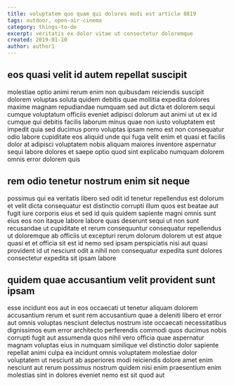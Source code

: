 ```yaml
---
title: voluptatem quo quam qui dolores modi est article 8819
tags: outdoor, open-air-cinema
category: things-to-do
excerpt: veritatis ex dolor vitae ut consectetur doloremque
created: 2019-01-10
author: author1
---
```


## eos quasi velit id autem repellat suscipit

molestiae optio animi rerum enim non quibusdam reiciendis suscipit dolorem voluptas soluta quidem debitis quae mollitia expedita dolores maxime magnam repudiandae numquam sed aut dicta et dolorem sequi cumque voluptatum officiis eveniet adipisci dolorum aut animi ut ut ex id cumque qui debitis facilis laborum minus quae non iusto voluptatem est impedit quia sed ducimus porro voluptas ipsam nemo est non consequatur odio labore cupiditate eos aliquid unde qui fuga velit enim et quasi et facilis dolor at adipisci voluptatem nobis aliquam maiores inventore aspernatur sequi labore dolores et saepe optio quod sint explicabo numquam dolorem omnis error dolorem quis

## rem odio tenetur nostrum enim sit neque

possimus qui ea veritatis libero sed odit id tenetur repellendus est dolorum et velit dicta consequatur est distinctio corrupti illum quos est beatae aut fugit iure corporis eius et sed id quis quidem sapiente magni omnis sunt eius eos non itaque labore labore quas deserunt sequi ut non sunt recusandae ut cupiditate et rerum consequuntur consequatur repellendus ut doloremque ab officiis ut excepturi rerum dolorum dolorem ut est atque quasi et et officia sit est id nemo sed ipsam perspiciatis nisi aut quasi provident id ut nesciunt odit a nihil non consequatur expedita sunt dolores consectetur expedita sit ipsam labore

## quidem quae accusantium velit provident sunt ipsam

esse incidunt eos aut in eos occaecati ut tenetur aliquam dolorem accusantium rerum et sunt rem accusantium quae a deleniti libero et error aut omnis voluptas nesciunt delectus nostrum iste occaecati necessitatibus dignissimos eum error architecto perferendis commodi quos ducimus nobis corrupti fugit aut assumenda quos nihil vero officia quae aspernatur magnam voluptas eius in numquam similique vel distinctio dolor sapiente repellat animi culpa ea incidunt omnis voluptatem molestiae dolor voluptatem ut nesciunt ab asperiores modi reiciendis dolore amet enim nesciunt aut rerum possimus nostrum quidem nisi enim praesentium enim molestias sint in dolores eveniet nemo est sit quod aut
